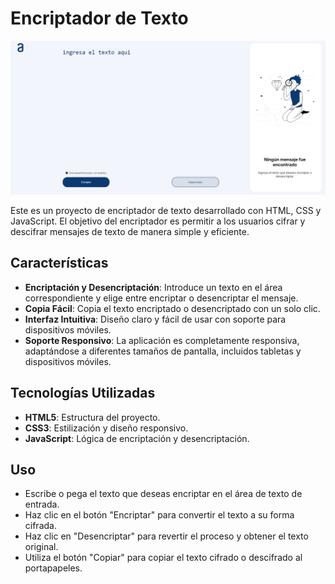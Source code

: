 # Encriptador de Texto
![Logo de la aplicación](assets/encriptador.png)

Este es un proyecto de encriptador de texto desarrollado con HTML, CSS y JavaScript. El objetivo del encriptador es permitir a los usuarios cifrar y descifrar mensajes de texto de manera simple y eficiente.

## Características

- **Encriptación y Desencriptación**: Introduce un texto en el área correspondiente y elige entre encriptar o desencriptar el mensaje.
- **Copia Fácil**: Copia el texto encriptado o desencriptado con un solo clic.
- **Interfaz Intuitiva**: Diseño claro y fácil de usar con soporte para dispositivos móviles.
- **Soporte Responsivo**: La aplicación es completamente responsiva, adaptándose a diferentes tamaños de pantalla, incluidos tabletas y dispositivos móviles.

## Tecnologías Utilizadas

- **HTML5**: Estructura del proyecto.
- **CSS3**: Estilización y diseño responsivo.
- **JavaScript**: Lógica de encriptación y desencriptación.

## Uso
- Escribe o pega el texto que deseas encriptar en el área de texto de entrada.
- Haz clic en el botón "Encriptar" para convertir el texto a su forma cifrada.
- Haz clic en "Desencriptar" para revertir el proceso y obtener el texto original.
- Utiliza el botón "Copiar" para copiar el texto cifrado o descifrado al portapapeles.
